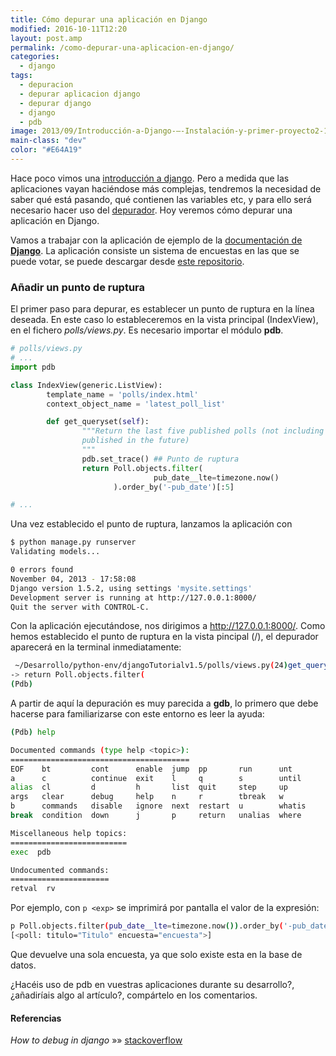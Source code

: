```yaml
---
title: Cómo depurar una aplicación en Django
modified: 2016-10-11T12:20
layout: post.amp
permalink: /como-depurar-una-aplicacion-en-django/
categories:
  - django
tags:
  - depuracion
  - depurar aplicacion django
  - depurar django
  - django
  - pdb
image: 2013/09/Introducción-a-Django-–-Instalación-y-primer-proyecto2-1024x575.png
main-class: "dev"
color: "#E64A19"
---
```


Hace poco vimos una [introducción a django][1]. Pero a medida que las aplicaciones vayan haciéndose más complejas, tendremos la necesidad de saber qué está pasando, qué contienen las variables etc, y para ello será necesario hacer uso del [depurador][2]. Hoy veremos cómo depurar una aplicación en Django.

<!--ad-->

Vamos a trabajar con la aplicación de ejemplo de la <a href="https://docs.djangoproject.com/en/1.5/intro/tutorial01/" title="Ejemplo aplicación Django" target="_blank">documentación de <strong>Django</strong></a>. La aplicación consiste un sistema de encuestas en las que se puede votar, se puede descargar desde <a href="https://github.com/algui91/djangoTutorialv1.5/" title="Ejemplo Polls Django" target="_blank">este repositorio</a>.

### Añadir un punto de ruptura

El primer paso para depurar, es establecer un punto de ruptura en la línea deseada. En este caso lo estableceremos en la vista principal (IndexView), en el fichero *polls/views.py*. Es necesario importar el módulo **pdb**.

```python
# polls/views.py
# ...
import pdb

class IndexView(generic.ListView):
        template_name = 'polls/index.html'
        context_object_name = 'latest_poll_list'

        def get_queryset(self):
                """Return the last five published polls (not including those set to be
                published in the future)
                """
                pdb.set_trace() ## Punto de ruptura
                return Poll.objects.filter(
                                pub_date__lte=timezone.now()
                       ).order_by('-pub_date')[:5]

# ...

```

Una vez establecido el punto de ruptura, lanzamos la aplicación con

```bash
$ python manage.py runserver
Validating models...

0 errors found
November 04, 2013 - 17:58:08
Django version 1.5.2, using settings 'mysite.settings'
Development server is running at http://127.0.0.1:8000/
Quit the server with CONTROL-C.

```

Con la aplicación ejecutándose, nos dirigimos a <a href="http://127.0.0.1:8000/" target="_blank">http://127.0.0.1:8000/</a>. Como hemos establecido el punto de ruptura en la vista pincipal (/), el depurador aparecerá en la terminal inmediatamente:

```bash
 ~/Desarrollo/python-env/djangoTutorialv1.5/polls/views.py(24)get_queryset()
-> return Poll.objects.filter(
(Pdb)

```

A partir de aquí la depuración es muy parecida a **gdb**, lo primero que debe hacerse para familiarizarse con este entorno es leer la ayuda:

```bash
(Pdb) help

Documented commands (type help <topic>):
========================================
EOF    bt         cont      enable  jump  pp       run      unt
a      c          continue  exit    l     q        s        until
alias  cl         d         h       list  quit     step     up
args   clear      debug     help    n     r        tbreak   w
b      commands   disable   ignore  next  restart  u        whatis
break  condition  down      j       p     return   unalias  where

Miscellaneous help topics:
==========================
exec  pdb

Undocumented commands:
======================
retval  rv

```

Por ejemplo, con `p <exp>` se imprimirá por pantalla el valor de la expresión:

```bash
p Poll.objects.filter(pub_date__lte=timezone.now()).order_by('-pub_date')[:5]
[<poll: titulo="Titulo" encuesta="encuesta">]
```

Que devuelve una sola encuesta, ya que solo existe esta en la base de datos.

¿Hacéis uso de pdb en vuestras aplicaciones durante su desarrollo?, ¿añadiríais algo al artículo?, compártelo en los comentarios.

#### Referencias

*How to debug in django* »» <a href="http://stackoverflow.com/questions/1118183/how-to-debug-in-django-the-good-way" target="_blank">stackoverflow</a>

 [1]: https://elbauldelprogramador.com/introduccion-django-instalacion-y-primer-proyecto/ "Introducción a Django – Instalación y primer proyecto"
 [2]: https://elbauldelprogramador.com/?s=gdb&submit;= "Depuradores"
